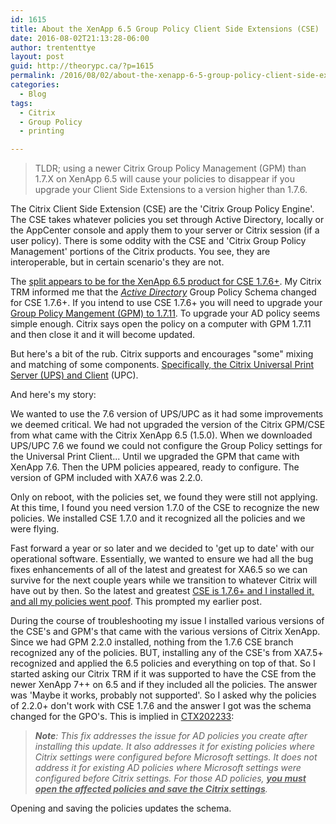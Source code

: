 ```yaml
---
id: 1615
title: About the XenApp 6.5 Group Policy Client Side Extensions (CSE)
date: 2016-08-02T21:13:28-06:00
author: trententtye
layout: post
guid: http://theorypc.ca/?p=1615
permalink: /2016/08/02/about-the-xenapp-6-5-group-policy-client-side-extensions-cse/
categories:
  - Blog
tags:
  - Citrix
  - Group Policy
  - printing

---
```

> <p class="">
>   TLDR; using a newer Citrix Group Policy Management (GPM) than 1.7.X on XenApp 6.5 will cause your policies to disappear if you upgrade your Client Side Extensions to a version higher than 1.7.6.
> </p>

The Citrix Client Side Extension (CSE) are the 'Citrix Group Policy Engine'.  The CSE takes whatever policies you set through Active Directory, locally or the AppCenter console and apply them to your server or Citrix session (if a user policy).  There is some oddity with the CSE and 'Citrix Group Policy Management' portions of the Citrix products.  You see, they are interoperable, but in certain scenario's they are not.

The [split appears to be for the XenApp 6.5 product for CSE 1.7.6+](https://theorypc.ca/2016/07/14/citrix-client-side-extensions-1-7-6-breaks-policies/).  My Citrix TRM informed me that the _<span style="text-decoration: underline;">Active Directory</span>_ Group Policy Schema changed for CSE 1.7.6+.  If you intend to use CSE 1.7.6+ you will need to upgrade your [Group Policy Mangement (GPM) to 1.7.11](http://support.citrix.com/article/CTX202233).  To upgrade your AD policy seems simple enough.  Citrix says open the policy on a computer with GPM 1.7.11 and then close it and it will become updated.

But here's a bit of the rub.  Citrix supports and encourages "some" mixing and matching of some components.  [Specifically, the Citrix Universal Print Server (UPS) and Client](http://docs.citrix.com/en-us/xenapp-and-xendesktop/7-6/xad-print-landing/xad-print-provision.html) (UPC).

And here's my story:

We wanted to use the 7.6 version of UPS/UPC as it had some improvements we deemed critical.  We had not upgraded the version of the Citrix GPM/CSE from what came with the Citrix XenApp 6.5 (1.5.0).  When we downloaded UPS/UPC 7.6 we found we could not configure the Group Policy  settings for the Universal Print Client... Until we upgraded the GPM that came with XenApp 7.6.  Then the UPM policies appeared, ready to configure.  The version of GPM included with XA7.6 was 2.2.0.

Only on reboot, with the policies set, we found they were still not applying.  At this time, I found you need version 1.7.0 of the CSE to recognize the new policies.  We installed CSE 1.7.0 and it recognized all the policies and we were flying.

Fast forward a year or so later and we decided to 'get up to date' with our operational software.  Essentially, we wanted to ensure we had all the bug fixes enhancements of all of the latest and greatest for XA6.5 so we can survive for the next couple years while we transition to whatever Citrix will have out by then.  So the latest and greatest [CSE is 1.7.6+ and I installed it, and all my policies went poof](https://theorypc.ca/2016/07/14/citrix-client-side-extensions-1-7-6-breaks-policies/).  This prompted my earlier post.

During the course of troubleshooting my issue I installed various versions of the CSE's and GPM's that came with the various versions of Citrix XenApp.  Since we had GPM 2.2.0 installed, nothing from the 1.7.6 CSE branch recognized any of the policies.  BUT, installing any of the CSE's from XA7.5+ recognized and applied the 6.5 policies and everything on top of that.  So I started asking our Citrix TRM if it was supported to have the CSE from the newer XenApp 7++ on 6.5 and if they included all the policies.  The answer was 'Maybe it works, probably not supported'.  So I asked why the policies of 2.2.0+ don't work with CSE 1.7.6 and the answer I got was the schema changed for the GPO's.  This is implied in [CTX202233](http://support.citrix.com/article/CTX202233):

> _**Note**: This fix addresses the issue for AD policies you create after installing this update. It also addresses it for existing policies where Citrix settings were configured before Microsoft settings. It does not address it for existing AD policies where Microsoft settings were configured before Citrix settings. For those AD policies, <span style="text-decoration: underline;"><strong>you must open the affected policies and save the Citrix settings</strong></span>._

Opening and saving the policies updates the schema.

&nbsp;

<!-- AddThis Advanced Settings generic via filter on the_content -->

<!-- AddThis Share Buttons generic via filter on the_content -->